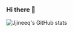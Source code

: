 ### Hi there 👋


![Jjineeq's GitHub stats](https://github-readme-stats.vercel.app/api?username=Jjineeq&show_icons=true&theme=dracula)
<!--

[![Jjineeq's GitHub stats](https://github-readme-stats.vercel.app/api?username=Jjineeq)](https://github.com/Jjineeq/github-readme-stats)

![Jjineeq's GitHub stats](https://github-readme-stats.vercel.app/api?username=Jjineeq&show_icons=true)

<img src="https://img.shields.io/badge/Python-#3776AB?style=flat&logo=Python&logoColor=white"/>
<img src="https://img.shields.io/badge/Rstudio-#75AADB?style=flat&logo=Rstudio&logoColor=white"/>
<img src="https://img.shields.io/badge/MySQL-#4479A1?style=flat&logo=MySQL&logoColor=white"/>



**Jjineeq/Jjineeq** is a ✨ _special_ ✨ repository because its `README.md` (this file) appears on your GitHub profile.

Here are some ideas to get you started:

- 🔭 I’m currently working on ...
- 🌱 I’m currently learning ...
- 👯 I’m looking to collaborate on ...
- 🤔 I’m looking for help with ...
- 💬 Ask me about ...
- 📫 How to reach me: ...
- 😄 Pronouns: ...
- ⚡ Fun fact: ...


-->
